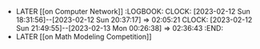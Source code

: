 - LATER [[on Computer Network]]
  :LOGBOOK:
  CLOCK: [2023-02-12 Sun 18:31:56]--[2023-02-12 Sun 20:37:17] =>  02:05:21
  CLOCK: [2023-02-12 Sun 21:49:55]--[2023-02-13 Mon 00:26:38] =>  02:36:43
  :END:
- LATER [[on Math Modeling Competition]]